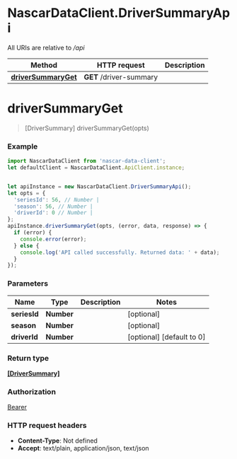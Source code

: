 # NascarDataClient.DriverSummaryApi

All URIs are relative to */api*

Method | HTTP request | Description
------------- | ------------- | -------------
[**driverSummaryGet**](DriverSummaryApi.md#driverSummaryGet) | **GET** /driver-summary | 

<a name="driverSummaryGet"></a>
# **driverSummaryGet**
> [DriverSummary] driverSummaryGet(opts)



### Example
```javascript
import NascarDataClient from 'nascar-data-client';
let defaultClient = NascarDataClient.ApiClient.instance;


let apiInstance = new NascarDataClient.DriverSummaryApi();
let opts = { 
  'seriesId': 56, // Number | 
  'season': 56, // Number | 
  'driverId': 0 // Number | 
};
apiInstance.driverSummaryGet(opts, (error, data, response) => {
  if (error) {
    console.error(error);
  } else {
    console.log('API called successfully. Returned data: ' + data);
  }
});
```

### Parameters

Name | Type | Description  | Notes
------------- | ------------- | ------------- | -------------
 **seriesId** | **Number**|  | [optional] 
 **season** | **Number**|  | [optional] 
 **driverId** | **Number**|  | [optional] [default to 0]

### Return type

[**[DriverSummary]**](DriverSummary.md)

### Authorization

[Bearer](../README.md#Bearer)

### HTTP request headers

 - **Content-Type**: Not defined
 - **Accept**: text/plain, application/json, text/json

